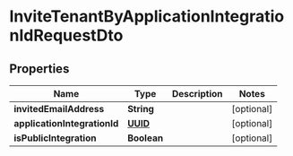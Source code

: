 # InviteTenantByApplicationIntegrationIdRequestDto

## Properties
Name | Type | Description | Notes
------------ | ------------- | ------------- | -------------
**invitedEmailAddress** | **String** |  |  [optional]
**applicationIntegrationId** | [**UUID**](UUID.md) |  |  [optional]
**isPublicIntegration** | **Boolean** |  |  [optional]
